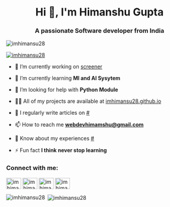 <h1 align="center">Hi 👋, I'm Himanshu Gupta</h1>
<h3 align="center">A passionate Software developer from India</h3>

<p align="left"> <img src="https://komarev.com/ghpvc/?username=imhimansu28&label=Profile%20views&color=0e75b6&style=flat" alt="imhimansu28" /> </p>


<p align="left"> <a href="https://twitter.com/imhimansu28" target="blank"><img src="https://img.shields.io/twitter/follow/imhimansu28?logo=twitter&style=for-the-badge" alt="imhimansu28" /></a> </p>

- 🔭 I’m currently working on [screener](screener.in)

- 🌱 I’m currently learning **Ml and AI Sysytem**

- 🤝 I’m looking for help with **Python Module**

- 👨‍💻 All of my projects are available at [imhimansu28.github.io](imhimansu28.github.io)

- 📝 I regularly write articles on [#](#)

- 📫 How to reach me **webdevhimamshu@gmail.com**

- 📄 Know about my experiences [#](#)

- ⚡ Fun fact **I think never stop learning**

<h3 align="left">Connect with me:</h3>
<p align="left">
<a href="https://dev.to/imhimansu28" target="blank"><img align="center" src="https://raw.githubusercontent.com/rahuldkjain/github-profile-readme-generator/master/src/images/icons/Social/devto.svg" alt="imhimansu28" height="30" width="40" /></a>
<a href="https://twitter.com/imhimansu28" target="blank"><img align="center" src="https://raw.githubusercontent.com/rahuldkjain/github-profile-readme-generator/master/src/images/icons/Social/twitter.svg" alt="imhimansu28" height="30" width="40" /></a>
<a href="https://fb.com/imhimanshu28" target="blank"><img align="center" src="https://raw.githubusercontent.com/rahuldkjain/github-profile-readme-generator/master/src/images/icons/Social/facebook.svg" alt="imhimanshu28" height="30" width="40" /></a>
<a href="https://instagram.com/imhimanshu28" target="blank"><img align="center" src="https://raw.githubusercontent.com/rahuldkjain/github-profile-readme-generator/master/src/images/icons/Social/instagram.svg" alt="imhimanshu28" height="30" width="40" /></a>
</p>



<p><img align="left" src="https://github-readme-stats.vercel.app/api/top-langs?username=imhimansu28&show_icons=true&locale=en&layout" alt="imhimansu28" /></p>

<p>&nbsp;<img align="center" src="https://github-readme-stats.vercel.app/api?username=imhimansu28&show_icons=true&locale=en" alt="imhimansu28" /></p>

